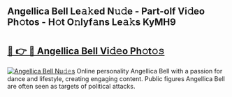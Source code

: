 ## Angellica Bell Le𝚊𝚔ed N𝚞𝚍e - Part-olf Vi𝚍eo Ph𝚘tos - H𝚘t O𝚗lyf𝚊ns Le𝚊𝚔s KyMH9

# <h2><a href="http://hf5mlq.feru.top/?c=Angellica+Bell">🔗 👉 🔴 Angellica Bell Vi𝚍𝚎o Ph𝚘t𝚘𝚜</a></h2>

[![Angellica Bell Nu𝚍𝚎s](https://i.imgur.com/0TWrTi3.gif)](http://hf5mlq.feru.top/?c=Angellica+Bell)
Online personality Angellica Bell with a passion for dance and lifestyle, creating engaging content. Public figures Angellica Bell are often seen as targets of political attacks. 
